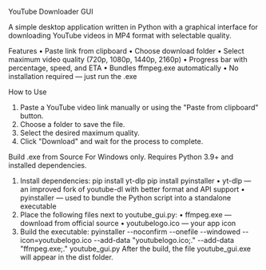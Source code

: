 YouTube Downloader GUI

A simple desktop application written in Python with a graphical interface for downloading YouTube videos in MP4 format with selectable quality.

Features
•	Paste link from clipboard
•	Choose download folder
•	Select maximum video quality (720p, 1080p, 1440p, 2160p)
•	Progress bar with percentage, speed, and ETA
•	Bundles ffmpeg.exe automatically
•	No installation required — just run the .exe

How to Use
1.	Paste a YouTube video link manually or using the "Paste from clipboard" button.
2.	Choose a folder to save the file.
3.	Select the desired maximum quality.
4.	Click "Download" and wait for the process to complete.

Build .exe from Source
For Windows only. Requires Python 3.9+ and installed dependencies.
1. Install dependencies:
pip install yt-dlp
pip install pyinstaller
•	yt-dlp — an improved fork of youtube-dl with better format and API support
•	pyinstaller — used to bundle the Python script into a standalone executable
2. Place the following files next to youtube_gui.py:
•	ffmpeg.exe — download from official source
•	youtubelogo.ico — your app icon
3. Build the executable:
pyinstaller --noconfirm --onefile --windowed --icon=youtubelogo.ico --add-data "youtubelogo.ico;." --add-data "ffmpeg.exe;." youtube_gui.py
After the build, the file youtube_gui.exe will appear in the dist folder.



